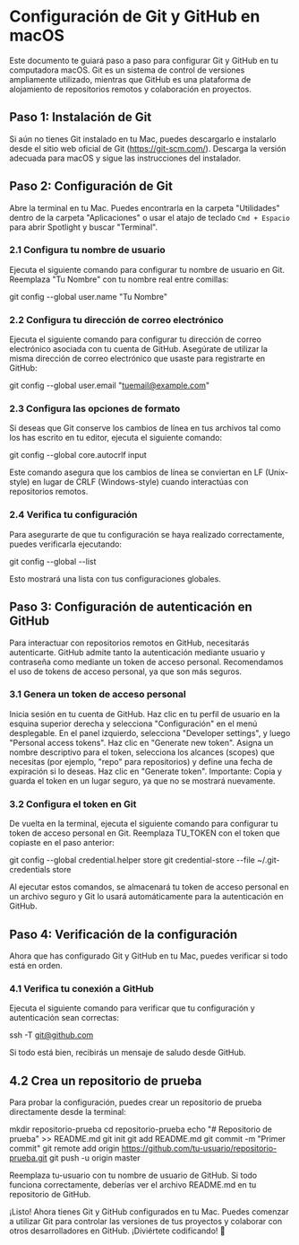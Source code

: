 # Configuración de Git y GitHub en macOS

Este documento te guiará paso a paso para configurar Git y GitHub en tu computadora macOS. Git es un sistema de control de versiones ampliamente utilizado, mientras que GitHub es una plataforma de alojamiento de repositorios remotos y colaboración en proyectos.

## Paso 1: Instalación de Git

Si aún no tienes Git instalado en tu Mac, puedes descargarlo e instalarlo desde el sitio web oficial de Git (https://git-scm.com/). Descarga la versión adecuada para macOS y sigue las instrucciones del instalador.

## Paso 2: Configuración de Git

Abre la terminal en tu Mac. Puedes encontrarla en la carpeta "Utilidades" dentro de la carpeta "Aplicaciones" o usar el atajo de teclado `Cmd + Espacio` para abrir Spotlight y buscar "Terminal".

### 2.1 Configura tu nombre de usuario

Ejecuta el siguiente comando para configurar tu nombre de usuario en Git. Reemplaza "Tu Nombre" con tu nombre real entre comillas:


git config --global user.name "Tu Nombre"

### 2.2 Configura tu dirección de correo electrónico
Ejecuta el siguiente comando para configurar tu dirección de correo electrónico asociada con tu cuenta de GitHub. Asegúrate de utilizar la misma dirección de correo electrónico que usaste para registrarte en GitHub:

git config --global user.email "tuemail@example.com"


### 2.3 Configura las opciones de formato
Si deseas que Git conserve los cambios de línea en tus archivos tal como los has escrito en tu editor, ejecuta el siguiente comando:

git config --global core.autocrlf input

Este comando asegura que los cambios de línea se conviertan en LF (Unix-style) en lugar de CRLF (Windows-style) cuando interactúas con repositorios remotos.

### 2.4 Verifica tu configuración
Para asegurarte de que tu configuración se haya realizado correctamente, puedes verificarla ejecutando:

git config --global --list

Esto mostrará una lista con tus configuraciones globales.

## Paso 3: Configuración de autenticación en GitHub
Para interactuar con repositorios remotos en GitHub, necesitarás autenticarte. GitHub admite tanto la autenticación mediante usuario y contraseña como mediante un token de acceso personal. Recomendamos el uso de tokens de acceso personal, ya que son más seguros.

### 3.1 Genera un token de acceso personal
Inicia sesión en tu cuenta de GitHub.
Haz clic en tu perfil de usuario en la esquina superior derecha y selecciona "Configuración" en el menú desplegable.
En el panel izquierdo, selecciona "Developer settings", y luego "Personal access tokens".
Haz clic en "Generate new token".
Asigna un nombre descriptivo para el token, selecciona los alcances (scopes) que necesitas (por ejemplo, "repo" para repositorios) y define una fecha de expiración si lo deseas.
Haz clic en "Generate token".
Importante: Copia y guarda el token en un lugar seguro, ya que no se mostrará nuevamente.
### 3.2 Configura el token en Git
De vuelta en la terminal, ejecuta el siguiente comando para configurar tu token de acceso personal en Git. Reemplaza TU_TOKEN con el token que copiaste en el paso anterior:

git config --global credential.helper store
git credential-store --file ~/.git-credentials store

Al ejecutar estos comandos, se almacenará tu token de acceso personal en un archivo seguro y Git lo usará automáticamente para la autenticación en GitHub.

## Paso 4: Verificación de la configuración
Ahora que has configurado Git y GitHub en tu Mac, puedes verificar si todo está en orden.

### 4.1 Verifica tu conexión a GitHub
Ejecuta el siguiente comando para verificar que tu configuración y autenticación sean correctas:

ssh -T git@github.com

Si todo está bien, recibirás un mensaje de saludo desde GitHub.


## 4.2 Crea un repositorio de prueba
Para probar la configuración, puedes crear un repositorio de prueba directamente desde la terminal:

mkdir repositorio-prueba
cd repositorio-prueba
echo "# Repositorio de prueba" >> README.md
git init
git add README.md
git commit -m "Primer commit"
git remote add origin https://github.com/tu-usuario/repositorio-prueba.git
git push -u origin master

Reemplaza tu-usuario con tu nombre de usuario de GitHub. Si todo funciona correctamente, deberías ver el archivo README.md en tu repositorio de GitHub.

¡Listo! Ahora tienes Git y GitHub configurados en tu Mac. Puedes comenzar a utilizar Git para controlar las versiones de tus proyectos y colaborar con otros desarrolladores en GitHub. ¡Diviértete codificando! 🚀